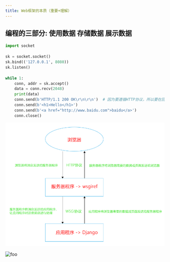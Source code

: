 ```yaml
---
title: Web框架的本质（重要+理解）
---
```


## 编程的三部分: 使用数据 存储数据 展示数据

```python
import socket

sk = socket.socket()
sk.bind(('127.0.0.1', 8080))
sk.listen()

while 1:
    conn, addr = sk.accept()
    data = conn.recv(2048)
    print(data)
    conn.send(b'HTTP/1.1 200 OK\r\n\r\n')  # 因为要遵循HTTP协议，所以要在回复消息之前先发送状态行消息 -> 这里就相当于使用 socket 发送文件的例子中的报头（即：接收文件前要知道文件的名称/大小/类型，才可以开始接收文件，如果不懂的就看回 socket 中的报头）
    conn.send(b'<h1>Hello</h1>')
    conn.send(b'<a href="http://www.baidu.com">baidu</a>')
    conn.close()
```

![An image](/Django/Web框架的本质（重要+理解）/未标题-1.png)

<img :src="$withBase('/Django/Web框架的本质（重要+理解）/未标题-1.png')" alt="foo">
